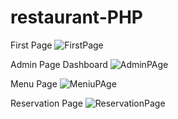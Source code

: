 # restaurant-PHP

First Page
![FirstPage](https://user-images.githubusercontent.com/89781325/138425069-8bea0006-58af-4d94-a4f7-651b5b617c76.PNG)

Admin Page Dashboard
![AdminPAge](https://user-images.githubusercontent.com/89781325/138424761-79f43871-0a76-4d5b-b260-f010aa569629.PNG)

Menu Page
![MeniuPAge](https://user-images.githubusercontent.com/89781325/138425235-803cc75b-2cd4-4a94-9a2d-a4a2586fc20f.PNG)

Reservation Page
![ReservationPage](https://user-images.githubusercontent.com/89781325/138425157-442fb99a-2a87-4aed-a882-1414b3a7b14d.PNG)
